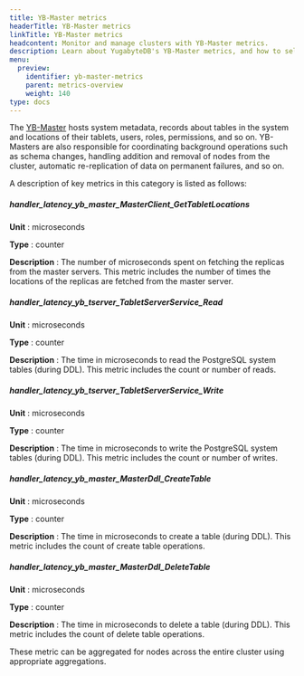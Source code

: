 ```yaml
---
title: YB-Master metrics
headerTitle: YB-Master metrics
linkTitle: YB-Master metrics
headcontent: Monitor and manage clusters with YB-Master metrics.
description: Learn about YugabyteDB's YB-Master metrics, and how to select and use the metrics.
menu:
  preview:
    identifier: yb-master-metrics
    parent: metrics-overview
    weight: 140
type: docs
---
```


The [YB-Master](../../../architecture/concepts/yb-master/) hosts system metadata, records about tables in the system and locations of their tablets, users, roles, permissions, and so on. YB-Masters are also responsible for coordinating background operations such as schema changes, handling addition and removal of nodes from the cluster, automatic re-replication of data on permanent failures, and so on.

A description of key metrics in this category is listed as follows:

##### handler_latency_yb_master_MasterClient_GetTabletLocations

**Unit** : microseconds

**Type** : counter

**Description** : The number of microseconds spent on fetching the replicas from the master servers. This metric includes the number of times the locations of the replicas are fetched from the master server.

##### handler_latency_yb_tserver_TabletServerService_Read

**Unit** : microseconds

**Type** : counter

**Description** : The time in microseconds to read the PostgreSQL system tables (during DDL). This metric includes the count or number of reads.

##### handler_latency_yb_tserver_TabletServerService_Write

**Unit** : microseconds

**Type** : counter

**Description** : The time in microseconds to write the PostgreSQL system tables (during DDL). This metric includes the count or number of writes.

##### handler_latency_yb_master_MasterDdl_CreateTable

**Unit** : microseconds

**Type** : counter

**Description** : The time in microseconds to create a table (during DDL). This metric includes the count of create table operations.

##### handler_latency_yb_master_MasterDdl_DeleteTable

**Unit** : microseconds

**Type** : counter

**Description** : The time in microseconds to delete a table (during DDL). This metric includes the count of delete table operations.

<!-- | Metrics | Unit | Type | Description |
| :------ | :--- | :--- | :---------- |
| `handler_latency_yb_master_MasterClient_GetTabletLocations` | microseconds | counter | The number of microseconds spent on fetching the replicas from the master servers. This metric includes the number of times the locations of the replicas are fetched from the master server. |
| `handler_latency_yb_tserver_TabletServerService_Read` | microseconds | counter | The time in microseconds to read the PostgreSQL system tables (during DDL). This metric includes the count or number of reads. |
| `handler_latency_yb_tserver_TabletServerService_Write` | microseconds | counter | The time in microseconds to write the PostgreSQL system tables (during DDL). This metric includes the count or number of writes. |
| `handler_latency_yb_master_MasterDdl_CreateTable` | microseconds | counter | The time in microseconds to create a table (during DDL). This metric includes the count of create table operations.|
| `handler_latency_yb_master_MasterDdl_DeleteTable` | microseconds | counter | The time in microseconds to delete a table (during DDL). This metric includes the count of delete table operations.| -->

These metric can be aggregated for nodes across the entire cluster using appropriate aggregations.
